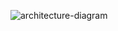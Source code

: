 ![architecture-diagram](https://user-images.githubusercontent.com/80618899/220187129-f727047d-bccc-42af-b25b-d45e087307e6.svg)
